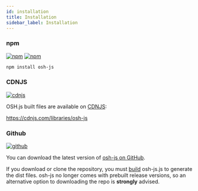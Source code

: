 ```yaml
---
id: installation
title: Installation
sidebar_label: Installation
---
```


### npm
[![npm](https://img.shields.io/npm/v/osh-js.svg?style=flat-square&maxAge=600)](https://npmjs.com/package/osh-js.js)
[![npm](https://img.shields.io/npm/dm/osh-js.svg?style=flat-square&maxAge=600)](https://www.npmjs.com/package/osh-js)

```sh
npm install osh-js 
```

### CDNJS

[![cdnjs](https://img.shields.io/cdnjs/v/osh-js.svg?style=flat-square&maxAge=600)](https://cdnjs.com/libraries/osh-js)

OSH.js built files are available on [CDNJS](https://cdnjs.com/):

https://cdnjs.com/libraries/osh-js

### Github
[![github](https://img.shields.io/github/release/opensensorhub/osh-js.svg?style=flat-square&maxAge=600)](https://github.com/opensensorhub/osh-js/releases/latest)

You can download the latest version of [osh-js on GitHub](https://github.com/opensensorhub/osh-js/releases/latest).

If you download or clone the repository, you must [build](../developers/contributing.md#building-and-testing) osh-js.js to generate the dist files. osh-js no longer comes with prebuilt release versions, so an alternative option to downloading the repo is **strongly** advised.

